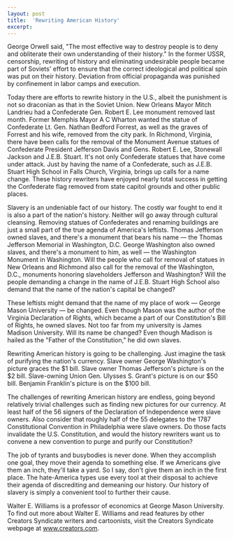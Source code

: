 ```yaml
---
layout: post
title:  'Rewriting American History'
excerpt:
---
```




George Orwell said, "The most effective way to destroy people is to deny and obliterate their own understanding of their history." In the former USSR, censorship, rewriting of history and eliminating undesirable people became part of Soviets' effort to ensure that the correct ideological and political spin was put on their history. Deviation from official propaganda was punished by confinement in labor camps and execution.

Today there are efforts to rewrite history in the U.S., albeit the punishment is not so draconian as that in the Soviet Union. New Orleans Mayor Mitch Landrieu had a Confederate Gen. Robert E. Lee monument removed last month. Former Memphis Mayor A C Wharton wanted the statue of Confederate Lt. Gen. Nathan Bedford Forrest, as well as the graves of Forrest and his wife, removed from the city park. In Richmond, Virginia, there have been calls for the removal of the Monument Avenue statues of Confederate President Jefferson Davis and Gens. Robert E. Lee, Stonewall Jackson and J.E.B. Stuart. It's not only Confederate statues that have come under attack. Just by having the name of a Confederate, such as J.E.B. Stuart High School in Falls Church, Virginia, brings up calls for a name change. These history rewriters have enjoyed nearly total success in getting the Confederate flag removed from state capitol grounds and other public places.

Slavery is an undeniable fact of our history. The costly war fought to end it is also a part of the nation's history. Neither will go away through cultural cleansing. Removing statues of Confederates and renaming buildings are just a small part of the true agenda of America's leftists. Thomas Jefferson owned slaves, and there's a monument that bears his name — the Thomas Jefferson Memorial in Washington, D.C. George Washington also owned slaves, and there's a monument to him, as well — the Washington Monument in Washington. Will the people who call for removal of statues in New Orleans and Richmond also call for the removal of the Washington, D.C., monuments honoring slaveholders Jefferson and Washington? Will the people demanding a change in the name of J.E.B. Stuart High School also demand that the name of the nation's capital be changed?

These leftists might demand that the name of my place of work — George Mason University — be changed. Even though Mason was the author of the Virginia Declaration of Rights, which became a part of our Constitution's Bill of Rights, he owned slaves. Not too far from my university is James Madison University. Will its name be changed? Even though Madison is hailed as the "Father of the Constitution," he did own slaves.

Rewriting American history is going to be challenging. Just imagine the task of purifying the nation's currency. Slave owner George Washington's picture graces the $1 bill. Slave owner Thomas Jefferson's picture is on the $2 bill. Slave-owning Union Gen. Ulysses S. Grant's picture is on our $50 bill. Benjamin Franklin's picture is on the $100 bill.

The challenges of rewriting American history are endless, going beyond relatively trivial challenges such as finding new pictures for our currency. At least half of the 56 signers of the Declaration of Independence were slave owners. Also consider that roughly half of the 55 delegates to the 1787 Constitutional Convention in Philadelphia were slave owners. Do those facts invalidate the U.S. Constitution, and would the history rewriters want us to convene a new convention to purge and purify our Constitution?



The job of tyrants and busybodies is never done. When they accomplish one goal, they move their agenda to something else. If we Americans give them an inch, they'll take a yard. So I say, don't give them an inch in the first place. The hate-America types use every tool at their disposal to achieve their agenda of discrediting and demeaning our history. Our history of slavery is simply a convenient tool to further their cause.

Walter E. Williams is a professor of economics at George Mason University. To find out more about Walter E. Williams and read features by other Creators Syndicate writers and cartoonists, visit the Creators Syndicate webpage at www.creators.com.
